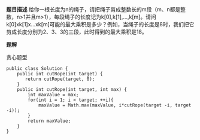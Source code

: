 **题目描述**
给你一根长度为n的绳子，请把绳子剪成整数长的m段（m、n都是整数，n>1并且m>1），每段绳子的长度记为k[0],k[1],...,k[m]。请问k[0]xk[1]x...xk[m]可能的最大乘积是多少？例如，当绳子的长度是8时，我们把它剪成长度分别为2、3、3的三段，此时得到的最大乘积是18。

**题解**

贪心题型

```
public class Solution {
    public int cutRope(int target) {
       return cutRope(target, 0);
    }
    public int cutRope(int target, int max) {
        int maxValue = max;
        for(int i = 1; i < target; ++i){
            maxValue = Math.max(maxValue, i*cutRope(target -i, target -i));
        }
        return maxValue;
    }
}
```